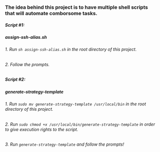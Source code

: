 ### The idea behind this project is to have multiple shell scripts that will automate comborsome tasks.

##### Script #1:
##### assign-ssh-alias.sh
###### 1. Run ```sh assign-ssh-alias.sh``` in the root directory of this project.
###### 2. Follow the prompts. <br>
##### Script #2:
##### generate-strategy-template
###### 1. Run ```sudo mv generate-strategy-template /usr/local/bin``` in the root directory of this project.
###### 2. Run ``sudo chmod +x /usr/local/bin/generate-strategy-template`` in order to give execution rights to the script.
###### 3. Run ``generate-strategy-template`` and follow the prompts!
